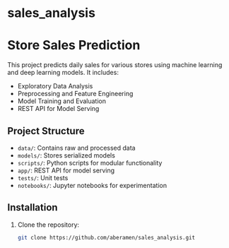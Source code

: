 # sales_analysis
# Store Sales Prediction

This project predicts daily sales for various stores using machine learning and deep learning models. It includes:
- Exploratory Data Analysis
- Preprocessing and Feature Engineering
- Model Training and Evaluation
- REST API for Model Serving

## Project Structure
- `data/`: Contains raw and processed data
- `models/`: Stores serialized models
- `scripts/`: Python scripts for modular functionality
- `app/`: REST API for model serving
- `tests/`: Unit tests
- `notebooks/`: Jupyter notebooks for experimentation

## Installation
1. Clone the repository:
   ```bash
   git clone https://github.com/aberamen/sales_analysis.git
